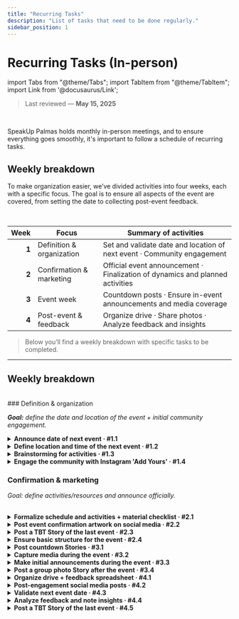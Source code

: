```yaml
---
title: "Recurring Tasks"
description: "List of tasks that need to be done regularly."
sidebar_position: 1
---
```


# Recurring Tasks (In-person)

import Tabs from "@theme/Tabs";
import TabItem from "@theme/TabItem";
import Link from '@docusaurus/Link';

> Last reviewed — **May 15, 2025**

<br/>

SpeakUp Palmas holds monthly in-person meetings, and to ensure everything goes smoothly, it's important to follow a schedule of recurring tasks.

## Weekly breakdown

To make organization easier, we’ve divided activities into four weeks, each with a specific focus. The goal is to ensure all aspects of the event are covered, from setting the date to collecting post-event feedback.

<br/>

|  Week | Focus                     | Summary of activities                                                         |
| ----: | ------------------------- | ----------------------------------------------------------------------------- |
| **1** | Definition & organization | Set and validate date and location of next event · Community engagement       |
| **2** | Confirmation & marketing  | Official event announcement · Finalization of dynamics and planned activities |
| **3** | Event week                | Countdown posts · Ensure in-event announcements and media coverage            |
| **4** | Post-event & feedback     | Organize drive · Share photos · Analyze feedback and insights                 |

> Below you’ll find a weekly breakdown with specific tasks to be completed.

---

## Weekly breakdown

<Tabs groupId="weeks" defaultValue="w1">

<!------------------------- Week 1 ------------------------->
<TabItem value="w1" label="Week 1">
<div>
<br/>
### Definition & organization

_**Goal:** define the date and location of the event + initial community engagement._

<details id="w1-t1">
<summary><strong>Announce date of next event · #1.1</strong></summary>

Announce the date of the next event on Instagram and WhatsApp to engage the community and ensure everyone is aware of the upcoming meeting so they can plan to attend.

<div className="alert alert--info" role="alert">
Depends on task <strong>#4.3</strong> (validate date of the next event).
</div>
<br/>

**Templates used:**

- <Link to="./templates#insta-story-save-the-date">Story | Save the Date</Link>
- <Link to="./templates#wpp-msg-save-the-date">WhatsApp | Save the Date</Link>

</details>

<details id="w1-t2">
<summary><strong>Define location and time of the next event · #1.2</strong></summary>

Seek partnerships and possible locations for the event, aiming for a suitable and accessible space for all participants.

<div className="alert alert--info" role="alert">
If it's an open-air location, check the weather forecast and have a backup plan.
</div>
<br/>

**Subtasks:**

<details id="w1-t2.1">
<summary><strong>If location is already defined, notify other admins · #1.2.1</strong></summary>

Validate the location and time with other project admins to ensure everyone is aware and agrees with the choice.

</details>

<details id="w1-t2.2">
<summary><strong>If there are multiple location options, create a WhatsApp poll for community voting · #1.2.2</strong></summary>

<div className="alert alert--info" role="alert">
Before the poll, post a Story on Instagram inviting the community to join the WhatsApp group and participate.
</div>
<br/>

Create an announcement Story on Instagram about the upcoming WhatsApp poll to choose the next event’s location. After a few hours, create the poll on WhatsApp.

**Templates used:**

- <Link to="./templates#insta-story-poll-announce">Story | Poll Announcement</Link>
- <Link to="./templates#wpp-msg-poll-local">WhatsApp | Poll to choose location</Link>

</details>

<details id="w1-t2.3">
<summary><strong>If there are no location options, create suggestion boxes on Instagram and WhatsApp · #1.2.3</strong></summary>

Post a suggestion box on Instagram and WhatsApp so the community can suggest venues for the next event. After a few hours, analyze the suggestions and create a poll if needed.

**Templates used:**

- <Link to="./templates#insta-story-question-box-suggestions">Story | Location Suggestions</Link>
- <Link to="./templates#wpp-msg-suggestions">WhatsApp | Location Suggestions</Link>

</details>

</details>

<details id="w1-t3">
<summary><strong>Brainstorming for activities · #1.3</strong></summary>

Discuss ideas for activities and filter the best ones for the upcoming event.

<div className="alert alert--info" role="alert">
Note down good ideas in the drive.
</div>
<br/>

</details>

<details id="w1-t4">
<summary><strong>Engage the community with Instagram 'Add Yours' · #1.4</strong></summary>

<div className="alert alert--info" role="alert">
Depends on task <strong>#3.3</strong> (initial announcements during the event).
</div>
<br/>

**Templates used:**

- <Link to="./templates#insta-story-add-yours">Story | Add Yours</Link>

</details>

</div>
</TabItem>

<!------------------------- Week 2 ------------------------->
<TabItem value="w2" label="Week 2">

### Confirmation & marketing

_Goal: define activities/resources and announce officially._

<br/>

<details id="w2-t1">
<summary><strong>Formalize schedule and activities + material checklist · #2.1</strong></summary>

Define the event’s schedule, activities to be carried out, and create a checklist of materials needed for the event.

<div className="alert alert--info" role="alert">
Record everything in the drive and be prepared for varying numbers of participants.
</div>
<br/>

For some activities, input or help from group members may be needed. In these cases, consider creating a WhatsApp poll, an Instagram suggestion box, or a Google Form.

</details>

<details id="w2-t2">
<summary><strong>Post event confirmation artwork on social media · #2.2</strong></summary>

Post confirmation art on Instagram, LinkedIn, and WhatsApp, stating the confirmed date, location, and time.

<div className="alert alert--info" role="alert">
Depends on task <strong>#1.2</strong> (location and time already defined).
</div>
<br/>

**Templates used:**

- <Link to="./templates#insta-post-meeting-confirmation">Post | Event Confirmation</Link>
- <Link to="./templates#insta-story-meeting-confirmation">Story | Event Confirmation</Link>
- <Link to="./templates#linkedin-post-meeting-confirmation">LinkedIn | Event Confirmation</Link>
- <Link to="./templates#wpp-msg-meeting-confirmation">WhatsApp | Event Confirmation</Link>

</details>

<details id="w2-t3">
<summary><strong>Post a TBT Story of the last event · #2.3</strong></summary>

Post a TBT Story of the last event to engage the community.

<div className="alert alert--info" role="alert">
Depends on task <strong>#4.2</strong> (edited video of the last event).
</div>
<br/>

**Templates used:**

- <Link to="./templates#insta-story-tbt">Story | TBT of Last Event</Link>

</details>

<details id="w2-t4">
<summary><strong>Ensure basic structure for the event · #2.4</strong></summary>

Check for necessary structure such as tables, chairs, water...

<div className="alert alert--info" role="alert">
Always assign at least 2 admins to arrive early and make sure everything is ready.
</div>
<br/>

</details>

</TabItem>

<!------------------------- Week 3 ------------------------->
<TabItem value="w3" label="Week 3">

<details id="w3-t1">
<summary><strong>Post countdown Stories · #3.1</strong></summary>

Post countdown Stories leading up to the event to engage and remind the community.

**Subtasks:**

<details id="w3-t1.1">
<summary><strong>Countdown Story during event week · #3.1.1</strong></summary>

Post a countdown Story during the week of the event.

</details>

<details id="w3-t1.2">
<summary><strong>Countdown Story the day before the event · #3.1.2</strong></summary>

Post a countdown Story the day before the event.

</details>
<details id="w3-t1.3">
<summary><strong>Countdown Story on event day · #3.1.3</strong></summary>

Post a countdown Story on the event day.

</details>

**Templates used:**

- <Link to="./templates#insta-story-countdown">Story | Countdown</Link>

</details>

<details id="w3-t2">
<summary><strong>Capture media during the event · #3.2</strong></summary>

Record short videos and take photos during the event to capture key moments and create content for social media.
Whenever possible, also record casual content like TikTok trends, challenges, etc., to boost engagement.

<div className="alert alert--info" role="alert">
Don’t forget to take a group photo at the end of the event.
</div>
<br/>

<div className="alert alert--info" role="alert">
Remember to record the intro clip: "Our x° SpeakUp meeting is happening, come check out what’s going on!"
</div>
<br/>

</details>

<details id="w3-t3">
<summary><strong>Make initial announcements during the event · #3.3</strong></summary>

Make opening announcements during the event, such as image consent, event rules, and reminders.

**Announcements**

- **Image consent:** inform participants that the event will be recorded and that images may be used on the project’s social media. Anyone not wanting to appear should let the team know.
- **Event rules:** ensure a judgment-free space with mutual respect among participants.
- **Reminders:** encourage participants to record moments so they can join future trends, like Instagram’s 'Add Yours'.

</details>

<details id="w3-t4">
<summary><strong>Post a group photo Story after the event · #3.4</strong></summary>

Post a group photo Story after the event to thank attendees and engage the community.

</details>

</TabItem>

<!------------------------- Week 4 ------------------------->
<TabItem value="w4" label="Week 4">

<details id="w4-t1">
<summary><strong>Organize drive + feedback spreadsheet · #4.1</strong></summary>

Create a folder for the event in Google Drive, using the structure below:

```

📂 X° Event
├── 📂 Videos
│ ├── 📂 Raw -> raw footage recorded by admins
│ └── 📂 Edited -> edited videos
├── 📂 Photos -> public folder for participants to share photos
└── 📂 Feedbacks
|── Feedback spreadsheet -> sheet to collect participant feedback
└── Form responses -> responses from the feedback form

```

Once the structure is created, share the photo folder and feedback sheet links with participants so they can submit their photos and fill out the form.

**Templates used:**

- <Link to="./templates#wpp-msg-photos-drive">WhatsApp | Photo Submission Link</Link>
- <Link to="./templates#wpp-msg-feedback-form">WhatsApp | Feedback Form</Link>

</details>

<details id="w4-t2">
<summary><strong>Post-engagement social media posts · #4.2</strong></summary>

Edit and post the event videos on social media to keep the community engaged and interested in the project.

<div className="alert alert--info" role="alert">
Do this for all platforms: [Instagram](https://instagram.com/speakup_palmas), [LinkedIn](https://linkedin.com/company/speakup-palmas), [YouTube](https://youtube.com/@SpeakUpPalmas), and [TikTok](https://tiktok.com/@speakup.palmas).
</div>

**Templates used:**

- <Link to="./templates#insta-message-video-description">Instagram | Video Caption</Link>
- <Link to="./templates#linkedin-message-video-description">LinkedIn | Video Caption</Link>
- <Link to="./templates#youtube-message-video-description">YouTube | Video Caption</Link>
- <Link to="./templates#tiktok-message-video-description">TikTok | Video Caption</Link>

</details>

<details id="w4-t3">
<summary><strong>Validate next event date · #4.3</strong></summary>

Ensure the next event date (3rd Sunday of the month) is not a holiday or conflict date so everyone can attend.

<div className="alert alert--info" role="alert">
If needed, post an announcement on Instagram and a WhatsApp poll to choose a new date.
</div>
<br/>

**Templates used:**

- <Link to="./templates#insta-story-notice">Story | Date Change Notice</Link>
- <Link to="./templates#wpp-msg-new-date">WhatsApp | New Date Poll</Link>

</details>

<details id="w4-t4">
<summary><strong>Analyze feedback and note insights · #4.4</strong></summary>

Analyze feedback collected in the spreadsheet and note suggestions to improve future events. Include feedback on activities, event organization, and location.

<!-- TODO: Standardize a template in the drive for noting feedback, both for activities and location -->

</details>

<details id="w4-t5">
<summary><strong>Post a TBT Story of the last event · #4.5</strong></summary>

Post a TBT Story of the last event to re-engage the community.

<div className="alert alert--info" role="alert">
Depends on task <strong>#4.2</strong> (edited video of the last event).
</div>
<br/>

**Templates used:**

- <Link to="./templates#insta-story-tbt">Story | TBT of Last Event</Link>

</details>

</TabItem>
</Tabs>

